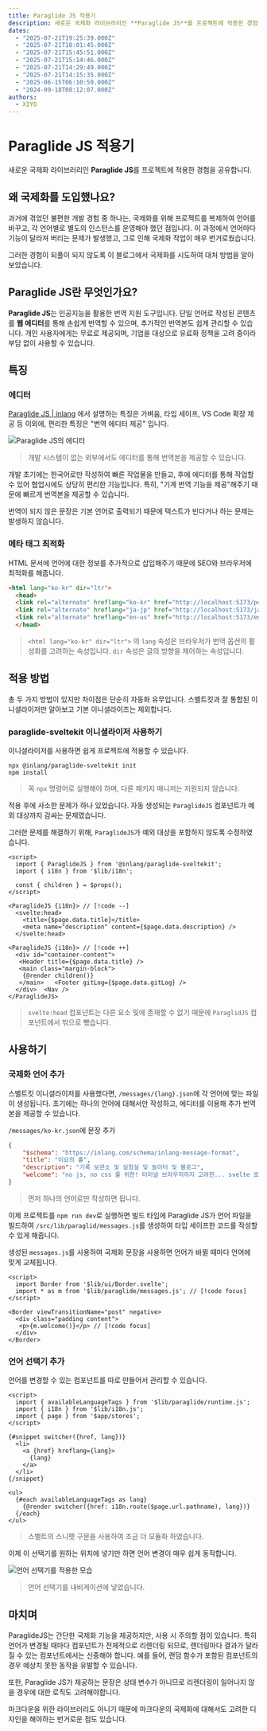 ```yaml
---
title: Paraglide JS 적용기
description: 새로운 국제화 라이브러리인 **Paraglide JS**를 프로젝트에 적용한 경험을 공유합니다.
dates:
  - "2025-07-21T19:25:39.000Z"
  - "2025-07-21T18:01:45.000Z"
  - "2025-07-21T15:45:51.000Z"
  - "2025-07-21T15:14:46.000Z"
  - "2025-07-21T14:29:49.000Z"
  - "2025-07-21T14:15:35.000Z"
  - "2025-06-15T06:10:59.000Z"
  - "2024-09-18T08:12:07.000Z"
authors:
  - XIYO
---
```

# Paraglide JS 적용기

새로운 국제화 라이브러리인 **Paraglide JS**를 프로젝트에 적용한 경험을 공유합니다.

## 왜 국제화를 도입했나요?

과거에 겪었던 불편한 개발 경험 중 하나는, 국제화를 위해 프로젝트를 복제하여 언어를 바꾸고, 각 언어별로 별도의 인스턴스를 운영해야 했던 점입니다. 이 과정에서 언어마다 기능이 달라져 버리는 문제가 발생했고, 그로 인해 국제화 작업이 매우 번거로웠습니다.

그러한 경험이 되풀이 되지 않도록 이 블로그에서 국제화를 시도하여 대처 방법을 알아보았습니다.

## Paraglide JS란 무엇인가요?

**Paraglide JS**는 인공지능을 활용한 번역 지원 도구입니다. 단일 언어로 작성된 콘텐츠를 **웹 에디터**를 통해 손쉽게 번역할 수 있으며, 추가적인 번역본도 쉽게 관리할 수 있습니다. 개인 사용자에게는 무료로 제공되며, 기업을 대상으로 유료화 정책을 고려 중이라 부담 없이 사용할 수 있습니다.

## 특징

### 에디터

[Paraglide JS | inlang](https://inlang.com/m/gerre34r/library-inlang-paraglideJs) 에서 설명하는 특징은 가벼움, 타입 세이프, VS Code 확장 제공 등 이외에, 편리한 특징은 "번역 에디터 제공" 입니다.

![Paraglide JS의 에디터](./assets/apply-paraglidjs-20240918153234469.png)
> 개발 시스템이 없는 외부에서도 에디터를 통해 번역본을 제공할 수 있습니다.

개발 초기에는 한국어로만 작성하여 빠른 작업물을 만들고, 후에 에디터를 통해 작업할 수 있어 협업시에도 상당히 편리한 기능입니다. 특히, "기계 번역 기능을 제공"해주기 때문에 빠르게 번역본을 제공할 수 있습니다.

번역이 되지 않은 문장은 기본 언어로 출력되기 때문에 텍스트가 빈다거나 하는 문제는 발생하지 않습니다.

### 메타 태그 최적화

HTML 문서에 언어에 대한 정보를 추가적으로 삽입해주기 때문에 SEO와 브라우저에 최적화를 해줍니다.

```html
<html lang="ko-kr" dir="ltr">
  <head>
  <link rel="alternate" hreflang="ko-kr" href="http://localhost:5173/posts">
  <link rel="alternate" hreflang="ja-jp" href="http://localhost:5173/ja-jp/posts">
  <link rel="alternate" hreflang="en-us" href="http://localhost:5173/en-us/posts">
  </head>
```

> `<html lang="ko-kr" dir="ltr">` 의 `lang` 속성은 브라우저가 번역 옵션의 활성화를 고려하는 속성입니다. `dir` 속성은 글의 방향을 제어하는 속성입니다. 


## 적용 방법

총 두 가지 방법이 있지만 차이점은 단순히 자동화 유무입니다.
스벨트킷과 잘 통합된 이니셜라이저만 알아보고 기본 이니셜라이즈는 제외합니다.

### paraglide-sveltekit 이니셜라이저 사용하기

이니셜라이저를 사용하면 쉽게 프로젝트에 적용할 수 있습니다.

```shell
npx @inlang/paraglide-sveltekit init
npm install
```

> 꼭 `npx` 명령어로 실행해야 하며, 다른 패키지 매니저는 지원되지 않습니다.

적용 후에 사소한 문제가 하나 있었습니다.
자동 생성되는 `ParaglideJS` 컴포넌트가 예외 대상까지 감싸는 문제였습니다.

그러한 문제를 해결하기 위해, `ParaglideJS`가 예외 대상을 포함하지 않도록 수정하였습니다. 

```svelte data-title="+layout.svelte"
<script>  
  import { ParaglideJS } from '@inlang/paraglide-sveltekit';  
  import { i18n } from '$lib/i18n';  
  
  const { children } = $props();  
</script>  

<ParaglideJS {i18n}> // [!code --]
  <svelte:head>  
    <title>{$page.data.title}</title>  
    <meta name="description" content={$page.data.description} />  
  </svelte:head>  

<ParaglideJS {i18n}> // [!code ++]
  <div id="container-content">  
   <Header title={$page.data.title} />  
   <main class="margin-block">  
    {@render children()}  
   </main>   <Footer gitLog={$page.data.gitLog} />  
  </div>  <Nav />
</ParaglideJS>
```

> `svelte:head` 컴포넌트는 다른 요소 및에 존재할 수 없기 때문에 `ParaglidJS` 컴포넌트에서 밖으로 뺐습니다.

## 사용하기

### 국제화 언어 추가

스벨트킷 이니셜라이저를 사용했다면, `/messages/{lang}.json`에 각 언어에 맞는 파일이 생성됩니다. 
초기에는 하나의 언어에 대해서만 작성하고, 에디터를 이용해 추가 번역본을 제공할 수 있습니다.

`/messages/ko-kr.json`에 문장 추가

```json data-title="ko-kr.json"
{
    "$schema": "https://inlang.com/schema/inlang-message-format",  
    "title": "이요의 홀",  
    "description": "기록 보관소 및 실험실 및 놀이터 및 블로그",  
    "welcome": "no js, no css 를 위한! 터미널 브라우저까지 고려한... svelte 로 직접 만든 블로그! 입니다. (JS 가 활성화 되어 있으면 반응성이 향상됩니다!)",  
}
```
> 먼저 하나의 언어로만 작성하면 됩니다.

이제 프로젝트를 `npm run dev`로 실행하면 빌드 타임에 Paraglide JS가 언어 파일을 빌드하여 `/src/lib/paraglid/messages.js`를 생성하여 타입 세이프한 코드를 작성할 수 있게 해줍니다.

생성된 `messages.js`를 사용하여 국제화 문장을 사용하면 언어가 바뀔 때마다 언어에 맞게 교체됩니다.

```svelte data-title="+page.svelte"
<script>  
  import Border from '$lib/ui/Border.svelte';  
  import * as m from '$lib/paraglide/messages.js'; // [!code focus]
</script>  
  
<Border viewTransitionName="post" negative>  
  <div class="padding content">  
   <p>{m.welcome()}</p> // [!code focus]
  </div>
</Border>
```

### 언어 선택기 추가

언어를 변경할 수 있는 컴포넌트를 따로 만들어서 관리할 수 있습니다.

```svelte data-title="LangSwitch.svelte"
<script>  
  import { availableLanguageTags } from '$lib/paraglide/runtime.js';  
  import { i18n } from '$lib/i18n.js';  
  import { page } from '$app/stores';  
</script>  
  
{#snippet switcher({href, lang})}  
  <li>
    <a {href} hreflang={lang}>  
      {lang}  
    </a>
  </li>
{/snippet}  
  
<ul>  
  {#each availableLanguageTags as lang}  
    {@render switcher({href: i18n.route($page.url.pathname), lang})}  
  {/each}
</ul>
```

> 스벨트의 스니펫 구문을 사용하여 조금 더 모듈화 하였습니다.

이제 이 선택기를 원하는 위치에 넣기만 하면 언어 변경이 매우 쉽게 동작합니다.

![언어 선택기를 적용한 모습](./assets/apply-paraglidjs-20240918161625634.png)

> 언어 선택기를 내비게이션에 넣었습니다. 

## 마치며

ParaglideJS는 간단한 국제화 기능을 제공하지만, 사용 시 주의할 점이 있습니다. 특히 언어가 변경될 때마다 컴포넌트가 전체적으로 리렌더링 되므로, 렌더링마다 결과가 달라질 수 있는 컴포넌트에서는 신중해야 합니다. 예를 들어, 랜덤 함수가 포함된 컴포넌트의 경우 예상치 못한 동작을 유발할 수 있습니다.

또한, Paraglide JS가 제공하는 문장은 상태 변수가 아니므로 리렌더링이 일어나지 않을 경우에 대한 로직도 고려해야합니다.

마크다운을 위한 라이브러리도 아니기 때문에 마크다운의 국제화에 대해서도 고려한 디자인을 해야하는 번거로운 점도 있습니다.
